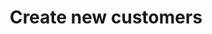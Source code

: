 ---
title: "Create new customers"
name: "sourcemeta_sageone"
key: "param_create_customer_enabled"
description: "Allowed to add new customers to source when no default customer code is given"
user_friendly_description: "Let Stock2Shop create new customers for you in Sage Business Cloud Accounting when orders are placed. The customer will be created from the information provided in the order from the sales channel."
default: "false"
values: []
tags: [sourcemeta,sageone,sage-business-cloud-accounting]
type: "meta"
process: "orders"
headless: true
---